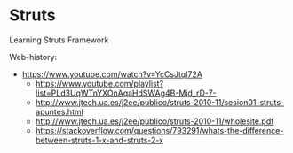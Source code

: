 # Struts
Learning Struts Framework

Web-history:
- https://www.youtube.com/watch?v=YcCsJtqI72A
    - https://www.youtube.com/playlist?list=PLd3UqWTnYXOnAqaHdSWAg4B-Mjd_rD-7-
    - http://www.jtech.ua.es/j2ee/publico/struts-2010-11/sesion01-struts-apuntes.html
    - http://www.jtech.ua.es/j2ee/publico/struts-2010-11/wholesite.pdf
    - https://stackoverflow.com/questions/793291/whats-the-difference-between-struts-1-x-and-struts-2-x
    